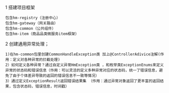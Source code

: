 1 搭建项目框架

    包含hm-registry（注册中心）
    包含hm-gateway（网关路由）
    包含hm-common（公共组件）
    包含hm-item（商品品类微服务item框架）

2 创建通用异常处理；
  
    1)在hm-common包里创建CommonHandleException类 加上@ControllerAdivice注解(作用：定义对各种异常的拦截处理)
    2）如何定义各种异常？通过自定义异常HmException类 ，和枚举类ExceptionEnums来定义异常的状态码和错误信息（作用：可以灵活的定义多种异常对应的状态码，统一了错误信息，避免了由于个体差异导致的返回的错误信息不一致等情况）
    3）通过定义ExceptionResult返回错误结果集 （作用：通过异常对象返回了更丰富的返回结果，包含状态码，错误信息，时间戳）
    

